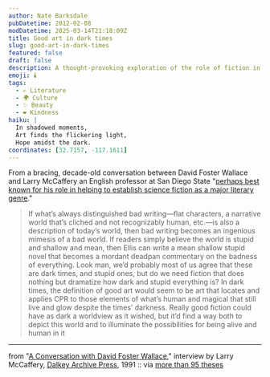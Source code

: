 ```yaml
---
author: Nate Barksdale
pubDatetime: 2012-02-08
modDatetime: 2025-03-14T21:18:09Z
title: Good art in dark times
slug: good-art-in-dark-times
featured: false
draft: false
description: A thought-provoking exploration of the role of fiction in reflecting and transcending the darkness of our times.
emoji: 🕯️
tags:
  - ✍️ Literature
  - 🌍 Culture
  - ✨ Beauty
  - ❤️ Kindness
haiku: |
  In shadowed moments,  
  Art finds the flickering light,  
  Hope amidst the dark.
coordinates: [32.7157, -117.1611]
---
```


From a bracing, decade-old conversation between David Foster Wallace and Larry McCaffery an English professor at San Diego State "[perhaps best known for his role in helping to establish science fiction as a major literary genre](http://en.wikipedia.org/wiki/Larry_McCaffery)."

> If what’s always distinguished bad writing—flat characters, a narrative world that’s cliched and not recognizably human, etc.—is also a description of today’s world, then bad writing becomes an ingenious mimesis of a bad world. If readers simply believe the world is stupid and shallow and mean, then Ellis can write a mean shallow stupid novel that becomes a mordant deadpan commentary on the badness of everything. Look man, we’d probably most of us agree that these are dark times, and stupid ones, but do we need fiction that does nothing but dramatize how dark and stupid everything is? In dark times, the definition of good art would seem to be art that locates and applies CPR to those elements of what’s human and magical that still live and glow despite the times’ darkness. Really good fiction could have as dark a worldview as it wished, but it’d find a way both to depict this world and to illuminate the possibilities for being alive and human in it

---

from "[A Conversation with David Foster Wallace](https://www.google.com/search?q=%22A%20Conversation%20with%20David%20Foster%20Wallace%22%20dalkeyarchive.com)," interview by Larry McCaffery, [Dalkey Archive Press](https://www.google.com/search?q=%22Dalkey%20Archive%20Press%22%20dalkeyarchive.com), 1991 :: via [more than 95 theses](http://web.archive.org/web/20130113000431/http://ayjay.tumblr.com/post/17207284764/if-whats-always-distinguished-bad-writing-flat)
